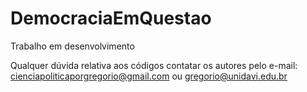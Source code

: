 # DemocraciaEmQuestao
Trabalho em desenvolvimento


Qualquer dúvida relativa aos códigos contatar os autores pelo e-mail: cienciapoliticaporgregorio@gmail.com ou gregorio@unidavi.edu.br
